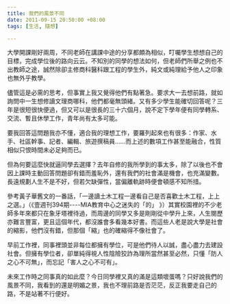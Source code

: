 ```yaml
---
title: 我們的風景不同
date: 2011-09-15 20:50:00 +08:00
tags: [生活, 隨想]

---
```


大學開課剛好兩周，不同老師在講課中途的分享都頗為相似，叮囑學生想想自己的目標，完成學位後的路向云云。不知別的同學的想法如何，但老師們所舉之例也不出教師之途，誠然除卻主修商科醫科跟工程的學生外，純文或純理給予他人之印象也無外乎教學。  
  
儘管這是必需的思考，但事實上我又覺得他們有點著急。要求大一去想前路，就如詢問中一生想修讀文理商哪科，他們都毫無頭緒。又有多少學生能確切回答呢？三年是很短很快便過，但又可以是很長的三十六個月，說不定下學年便有同學轉系、交流、暫且休學工作，青年尚有太多可能。  
  
要我回答這問題我亦不懂，適合我的理想工作，要羅列起來也有很多：作家、水手、社區幹事、記者、編輯、旅遊撰稿員……而上述的數項工作甚至能融合，性質相似只恨時間未必足夠而已。  
  
但為何要這麼快就逼同學去選擇？去年自修的我所學到的事太多，除了以後也不會因上課時主動回答問題卻有錯而羞恥外，還有我們的社會滿是機會，也充滿變數。長遠規劃人生不是不好，但若欠缺彈性，當偏離軌跡時便會頓感不知所措。  
  
參考黃子華舊文的一番話，「一邊讀土木工程一邊看自己是否喜歡土木工程，上上之選。」（《壹週刊394期----MIA教育中心之迷失的「的」 》）其實校園裡的不少老師多年來都只在象牙塔裡待過，而周邊的同學又多是剛剛從中學升上來，人生閱歷亦難言豐富，更且這個年代，都沒誰會多看幾本好書。而這些人老是說大學是社會的縮影，他們沒有錯，但那個「縮」也的確縮得不像社會了。  
  
早前工作裡，同事裡頭並非每位都擁有學位，可是他們待人以誠，盡心盡力去建設社會。但擁有學位者，卻單純得視人性陰險狡詐為理所當然甚至必然，只懂「防人之心不可無」，而忘記「害人之心不可有」。  
  
未來工作時之同事真的如此麼？今日同學裡又真的滿是這類壞蛋嗎？只好說我們的風景不同，我看到的還是明媚之景，我也不理前路是否茫茫，反正我要走自己的路，不是站著不行便好。
